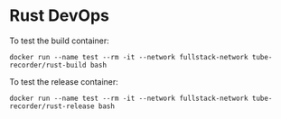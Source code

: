 # Rust DevOps

To test the build container:

    docker run --name test --rm -it --network fullstack-network tube-recorder/rust-build bash

To test the release container:

    docker run --name test --rm -it --network fullstack-network tube-recorder/rust-release bash

